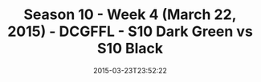 ---
title: Season 10 - Week 4 (March 22, 2015) - DCGFFL - S10 Dark Green vs S10 Black
teams-score:
- team: _teams/s10-dark-green.md
  score:
- team: _teams/s10-black.md
  score: 13
mvp: Yama T. (Dark Green), Billy K. (Black)
game-ball: N/A
season: 10
week:
date: '2015-03-23T23:52:22'
pageid: season-10-week-four-4421-vs-4420
---